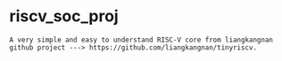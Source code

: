 # riscv_soc_proj
	A very simple and easy to understand RISC-V core from liangkangnan github project ---> https://github.com/liangkangnan/tinyriscv.   


